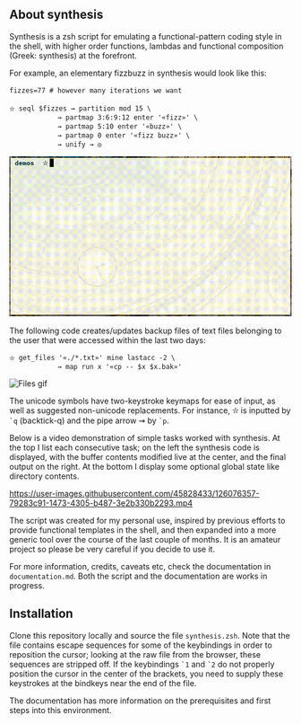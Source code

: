 ## About synthesis

Synthesis is a zsh script for emulating a functional-pattern coding
style in the shell, with higher order functions, lambdas and
functional composition (Greek: synthesis) at the forefront.

For example, an elementary fizzbuzz in synthesis would look like
this:
```
fizzes=77 # however many iterations we want

⛥ seql $fizzes ⇝ partition mod 15 \
			⇝ partmap 3:6:9:12 enter '«fizz»' \
			⇝ partmap 5:10 enter '«buzz»' \
			⇝ partmap 0 enter '«fizz buzz»' \
			⇝ unify ⇝ ◎ 
```
![Fizz gif](fizz.gif)

The following code creates/updates backup files of text files
belonging to the user that were accessed within the last two days:
```
⛥ get_files '«./*.txt»' mine lastacc -2 \
			⇝ map run x '«cp -- $x $x.bak»'
```
![Files gif](files.gif)

The unicode symbols have two-keystroke keymaps for ease of input,
as well as suggested non-unicode replacements.  For instance, ⛥ is
inputted by `` `q `` (backtick-q) and the pipe arrow ⇝ by `` `p ``.

Below is a video demonstration of simple tasks worked with
synthesis.  At the top I list each consecutive task; on the left
the synthesis code is displayed, with the buffer contents modified
live at the center, and the final output on the right.  At the
bottom I display some optional global state like directory
contents.

https://user-images.githubusercontent.com/45828433/126076357-79283c91-1473-4305-b487-3e2b330b2293.mp4

The script was created for my personal use, inspired by previous
efforts to provide functional templates in the shell, and then
expanded into a more generic tool over the course of the last
couple of months.  It is an amateur project so please be very
careful if you decide to use it.

For more information, credits, caveats etc, check the documentation
in `documentation.md`.  Both the script and the documentation are
works in progress.

## Installation

Clone this repository locally and source the file `synthesis.zsh`.  Note
that the file contains escape sequences for some of the keybindings
in order to reposition the cursor; looking at the raw file from
the browser, these sequences are stripped off.  If the keybindings
`` `1 `` and `` `2 `` do not properly position the cursor in the
center of the brackets, you need to supply these keystrokes at the
bindkeys near the end of the file.

The documentation has more information on the prerequisites and
first steps into this environment.
